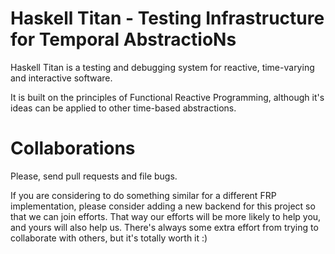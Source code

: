 # Haskell Titan - Testing Infrastructure for Temporal AbstractioNs

Haskell Titan is a testing and debugging system for reactive, time-varying and
interactive software.

It is built on the principles of Functional Reactive Programming, although it's
ideas can be applied to other time-based abstractions.

# Collaborations

Please, send pull requests and file bugs.

If you are considering to do something similar for a different FRP
implementation, please consider adding a new backend for this project so that
we can join efforts. That way our efforts will be more likely to help you, and
yours will also help us. There's always some extra effort from trying to
collaborate with others, but it's totally worth it :)
